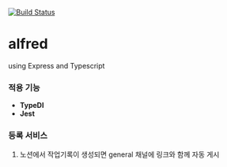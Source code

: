 [![Build Status](https://travis-ci.com/SIBA-Platform/alfred.svg?branch=master)](https://travis-ci.com/SIBA-Platform/alfred)

# alfred
using Express and Typescript

### 적용 기능
- **TypeDI**
- **Jest**

### 등록 서비스
1. 노션에서 작업기록이 생성되면 general 채널에 링크와 함께 자동 게시
